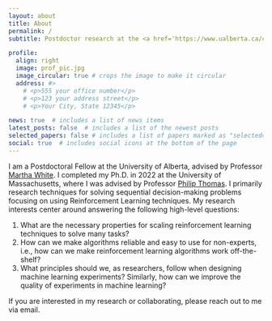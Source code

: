 ```yaml
---
layout: about
title: About
permalink: /
subtitle: Postdoctor research at the <a href='https://www.ualberta.ca/computing-science/index.html'>University of Alberta</a> studying reinforcement learning.

profile:
  align: right
  image: prof_pic.jpg
  image_circular: true # crops the image to make it circular
  address: #>
    # <p>555 your office number</p>
    # <p>123 your address street</p>
    # <p>Your City, State 12345</p>

news: true  # includes a list of news items
latest_posts: false  # includes a list of the newest posts
selected_papers: false # includes a list of papers marked as "selected={true}"
social: true  # includes social icons at the bottom of the page
---
```


I am a Postdoctoral Fellow at the University of Alberta, advised by Professor [Martha White](https://webdocs.cs.ualberta.ca/~whitem/). I completed my Ph.D. in 2022 at the University of Massachusetts, where I was advised by Professor [Philip Thomas](https://people.cs.umass.edu/~pthomas/). I primarily research techniques for solving sequential decision-making problems focusing on using Reinforcement Learning techniques. My research interests center around answering the following high-level questions: 
1. What are the necessary properties for scaling reinforcement learning techniques to solve many tasks? 
2. How can we make algorithms reliable and easy to use for non-experts, i.e., how can we make reinforcement learning algorithms work off-the-shelf?
3. What principles should we, as researchers, follow when designing machine learning experiments? Similarly, how can we improve the quality of experiments in machine learning?

If you are interested in my research or collaborating, please reach out to me via email. 